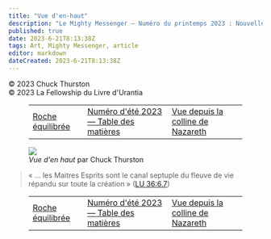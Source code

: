 ```yaml
---
title: "Vue d'en-haut"
description: "Le Mighty Messenger — Numéro du printemps 2023 : Nouvelles et opinions pour les lecteurs du Livre d'Urantia"
published: true
date: 2023-6-21T8:13:38Z
tags: Art, Mighty Messenger, article
editor: markdown
dateCreated: 2023-6-21T8:13:38Z
---
```


<p class="v-card v-sheet theme--light grey lighten-3 px-2">© 2023 Chuck Thurston<br>© 2023 La Fellowship du Livre d'Urantia</p>
<figure class="table chapter-navigator">
  <table>
    <tbody>
      <tr>
        <td>
        <a href="/fr/article/Chuck_Thurston/Balanced_Rock">
          <span class="mdi mdi-arrow-left-drop-circle"></span><span class="pl-2">Roche équilibrée</span>
        </a>
        </td>
        <td>
        <a href="/fr/index/articles_mighty_messenger#numéro-d'été-2023">
          <span class="mdi mdi-book-open-variant"></span><span class="pl-2">Numéro d'été 2023 — Table des matières</span>
        </a>
        </td>
        <td>
        <a href="/fr/article/Chuck_Thurston/View_from_the_Nazareth_Hill">
          <span class="pr-2">Vue depuis la colline de Nazareth</span><span class="mdi mdi-arrow-right-drop-circle"></span>
        </a>
        </td>
      </tr>
    </tbody>
  </table>
</figure>



<figure id="Figure_1" class="image urantiapedia">
<img src="/image/article/The_Mighty_Messenger/2023_Spring/026.jpg">
<figcaption><em>Vue d'en haut</em> par Chuck Thurston</figcaption>
</figure>


> « ... les Maitres Esprits sont le canal septuple du fleuve de vie répandu sur toute la création » ([LU 36:6.7](/fr/The_Urantia_Book/36#p6_7))



<figure class="table chapter-navigator">
  <table>
    <tbody>
      <tr>
        <td>
        <a href="/fr/article/Chuck_Thurston/Balanced_Rock">
          <span class="mdi mdi-arrow-left-drop-circle"></span><span class="pl-2">Roche équilibrée</span>
        </a>
        </td>
        <td>
        <a href="/fr/index/articles_mighty_messenger#numéro-d'été-2023">
          <span class="mdi mdi-book-open-variant"></span><span class="pl-2">Numéro d'été 2023 — Table des matières</span>
        </a>
        </td>
        <td>
        <a href="/fr/article/Chuck_Thurston/View_from_the_Nazareth_Hill">
          <span class="pr-2">Vue depuis la colline de Nazareth</span><span class="mdi mdi-arrow-right-drop-circle"></span>
        </a>
        </td>
      </tr>
    </tbody>
  </table>
</figure>
